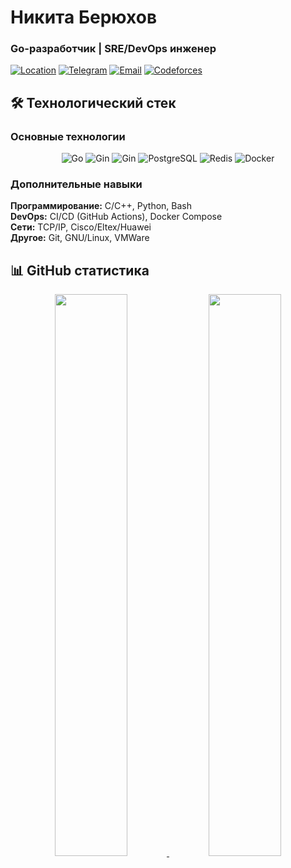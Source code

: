 # Никита Берюхов 
### Go-разработчик | SRE/DevOps инженер

[![Location](https://img.shields.io/badge/Тюмень-Россия-0088CC?style=flat&logo=map-marker)](https://www.google.com/maps/place/Тюмень)
[![Telegram](https://img.shields.io/badge/Telegram-@nikoil-0088CC?style=flat&logo=telegram)](https://t.me/nikoil)
[![Email](https://img.shields.io/badge/berukhov@gmail.com-005FF9?style=flat&logo=gmail)](mailto:berukhov@gmail.com)
[![Codeforces](https://img.shields.io/badge/Codeforces-1F8ACB?style=for-the-badge&logo=codeforces)](https://codeforces.com/profile/yourprofile)


## 🛠 Технологический стек

### Основные технологии
<div align="center">
  <img src="https://img.shields.io/badge/Go-00ADD8?style=for-the-badge&logo=go&logoColor=white" alt="Go">
  <img src="https://img.shields.io/badge/Gin-000000?style=for-the-badge&logo=go&logoColor=00ADD8" alt="Gin">
  <img src="https://img.shields.io/badge/GORM-000000?style=for-the-badge&logo=go&logoColor=00ADD8" alt="Gin">
  <img src="https://img.shields.io/badge/PostgreSQL-4169E1?style=for-the-badge&logo=postgresql&logoColor=white" alt="PostgreSQL">
  <img src="https://img.shields.io/badge/Redis-DC382D?style=for-the-badge&logo=redis&logoColor=white" alt="Redis">
  <img src="https://img.shields.io/badge/Docker-2496ED?style=for-the-badge&logo=docker&logoColor=white" alt="Docker">
</div>

### Дополнительные навыки
**Программирование:** C/C++, Python, Bash  
**DevOps:** CI/CD (GitHub Actions), Docker Compose  
**Сети:** TCP/IP, Cisco/Eltex/Huawei  
**Другое:** Git, GNU/Linux, VMWare  


## 📊 GitHub статистика

<div align="center">
  <a href="https://git.io/streak-stats">
    <img src="https://streak-stats.demolab.com?user=iLoveRamona&theme=dracula&mode=weekly" width="48%">
  </a>
  <img src="https://github-readme-stats.vercel.app/api/top-langs/?username=iLoveRamona&layout=compact&theme=dracula" width="48%">
</div>


